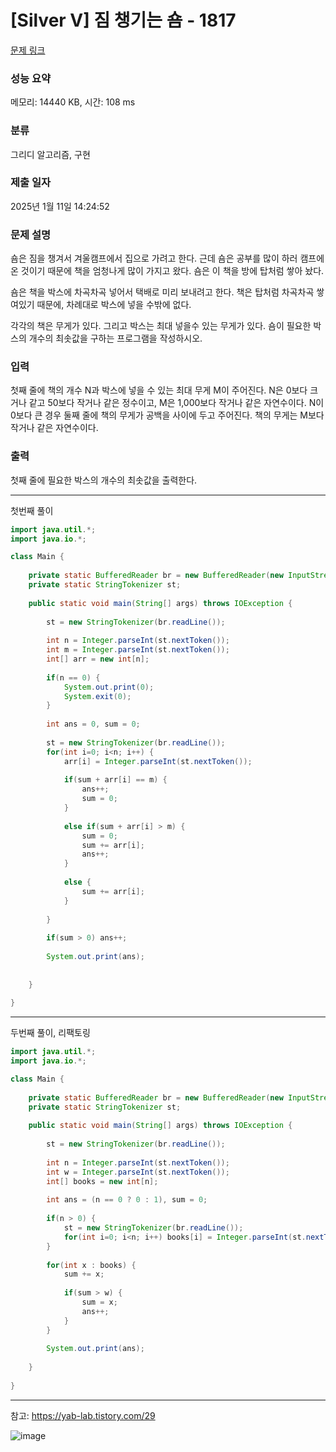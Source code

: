 # [Silver V] 짐 챙기는 숌 - 1817 

[문제 링크](https://www.acmicpc.net/problem/1817) 

### 성능 요약

메모리: 14440 KB, 시간: 108 ms

### 분류

그리디 알고리즘, 구현

### 제출 일자

2025년 1월 11일 14:24:52

### 문제 설명

<p>숌은 짐을 챙겨서 겨울캠프에서 집으로 가려고 한다. 근데 숌은 공부를 많이 하러 캠프에 온 것이기 때문에 책을 엄청나게 많이 가지고 왔다. 숌은 이 책을 방에 탑처럼 쌓아 놨다.</p>

<p>숌은 책을 박스에 차곡차곡 넣어서 택배로 미리 보내려고 한다. 책은 탑처럼 차곡차곡 쌓여있기 때문에, 차례대로 박스에 넣을 수밖에 없다.</p>

<p>각각의 책은 무게가 있다. 그리고 박스는 최대 넣을수 있는 무게가 있다. 숌이 필요한 박스의 개수의 최솟값을 구하는 프로그램을 작성하시오.</p>

### 입력 

 <p>첫째 줄에 책의 개수 N과 박스에 넣을 수 있는 최대 무게 M이 주어진다. N은 0보다 크거나 같고 50보다 작거나 같은 정수이고, M은 1,000보다 작거나 같은 자연수이다. N이 0보다 큰 경우 둘째 줄에 책의 무게가 공백을 사이에 두고 주어진다. 책의 무게는 M보다 작거나 같은 자연수이다.</p>

### 출력 

 <p>첫째 줄에 필요한 박스의 개수의 최솟값을 출력한다.</p>

---

첫번째 풀이

```java
import java.util.*;
import java.io.*;

class Main {
    
    private static BufferedReader br = new BufferedReader(new InputStreamReader(System.in));
    private static StringTokenizer st;
    
    public static void main(String[] args) throws IOException {
        
        st = new StringTokenizer(br.readLine());
        
        int n = Integer.parseInt(st.nextToken());
        int m = Integer.parseInt(st.nextToken());
        int[] arr = new int[n];
        
        if(n == 0) {
            System.out.print(0);
            System.exit(0);
        }
        
        int ans = 0, sum = 0;
        
        st = new StringTokenizer(br.readLine());
        for(int i=0; i<n; i++) {
            arr[i] = Integer.parseInt(st.nextToken());
            
            if(sum + arr[i] == m) {
                ans++;
                sum = 0;
            }
            
            else if(sum + arr[i] > m) {
                sum = 0;
                sum += arr[i];
                ans++;
            }
            
            else {
                sum += arr[i];
            }
                
        }
        
        if(sum > 0) ans++;
        
        System.out.print(ans);
        
        
    }
    
}

```

---

두번째 풀이, 리팩토링

```java
import java.util.*;
import java.io.*;

class Main {
    
    private static BufferedReader br = new BufferedReader(new InputStreamReader(System.in));
    private static StringTokenizer st;
    
    public static void main(String[] args) throws IOException {
        
        st = new StringTokenizer(br.readLine());
        
        int n = Integer.parseInt(st.nextToken());
        int w = Integer.parseInt(st.nextToken());
        int[] books = new int[n];
        
        int ans = (n == 0 ? 0 : 1), sum = 0;
        
        if(n > 0) {
            st = new StringTokenizer(br.readLine());
            for(int i=0; i<n; i++) books[i] = Integer.parseInt(st.nextToken());
        }
        
        for(int x : books) {
            sum += x;
            
            if(sum > w) {
                sum = x;
                ans++;
            }
        }
        
        System.out.print(ans);
        
    }
    
}

```

---

참고: https://yab-lab.tistory.com/29

![image](https://github.com/user-attachments/assets/137d2a6b-cb54-48be-acb0-ec198dc9a9b3)
